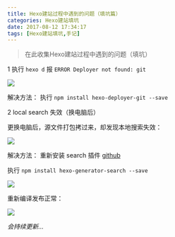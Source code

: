 ```yaml
---
title: Hexo建站过程中遇到的问题（填坑篇）
categories: Hexo建站填坑
date: 2017-08-12 17:34:17
tags: [Hexo建站填坑,手记]
---
```


> 在此收集Hexo建站过程中遇到的问题（填坑）

1 执行 `hexo d` 报 `ERROR Deployer not found: git`

![](https://cdn.jsdelivr.net/gh/sogrey/cdn/imgs/hexo_d_not_fount_git.png)

解决方法： 执行 `npm install hexo-deployer-git --save`

2 local search 失效（换电脑后）

更换电脑后，源文件打包拷过来，却发现本地搜索失效：

![](https://cdn.jsdelivr.net/gh/sogrey/cdn/imgs/本地搜索失效.png)

解决方法： 重新安装 search 插件 [github](https://github.com/PaicHyperionDev/hexo-generator-search)

执行 `npm install hexo-generator-search --save`

![](https://cdn.jsdelivr.net/gh/sogrey/cdn/imgs/hexo-generator-search.png)

重新编译发布正常：

![](https://cdn.jsdelivr.net/gh/sogrey/cdn/imgs/本地搜索正常.png)


*会持续更新...*